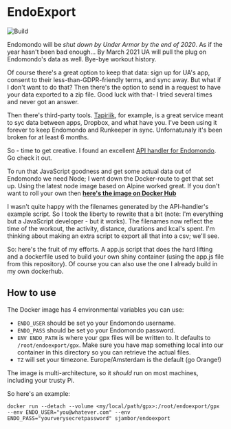 # EndoExport
![Build](https://github.com/svenjambor/endoexport/workflows/Build/badge.svg) 

Endomondo will be *shut down by Under Armor by the end of 2020*. As if the year hasn't been bad enough... By March 2021 UA will pull the plug on Endomondo's data as well. Bye-bye workout history.

Of course there's a great option to keep that data: sign up for UA's app, consent to their less-than-GDPR-friendly terms, and sync away. But what if I don't want to do that? Then there's the option to send in a request to have your data exported to a zip file. Good luck with that- I tried several times and never got an answer.

Then there's third-party tools. [Tapiriik](https://tapiriik.com/), for example, is a great service meant to syc data between apps, Dropbox, and what have you.  I've been using it forever to keep Endomondo and Runkeeper in sync. Unfornatunaly it's been broken for at least 6 months.

So - time to get creative. I found an excellent [API handler for Endomondo](https://github.com/fabulator/endomondo-api-handler). Go check it out. 

To run that JavaScript goodness and get some actual data out of Endomondo we need Node; I went down the Docker-route to get that set up.  Using the latest node image based on Alpine worked great. If you don't want to roll your own then [__here's the image on Docker Hub__](https://hub.docker.com/r/sjambor/endoexport)

I wasn't quite happy with the filenames generated by the API-handler's example script. So I took the liberty to rewrite that a bit (note: I'm everything but a JavaScript developer - but it works). The filenames now reflect the time of the workout, the activity, distance, durations and kcal's spent. I'm thinking about making an extra script to export all that into a csv; we'll see.

So: here's the fruit of my efforts. A app.js script that does the hard lifting and a dockerfile used to build your own shiny container (using the app.js file from this repository). Of course you can also use the one I already build in my own dockerhub.

## How to use
The Docker image has 4 environmental variables you can use:
- `ENDO_USER` should be set yo your Endomondo username.
- `ENDO_PASS` should be set yo your Endomondo password.
- `ENV ENDO_PATH` is where your gpx files will be written to. It defaults to `/root/endoexport/gpx`. Make sure you have map something local into our container in this directory so you can retrieve the actual files.
- `TZ` will set your timezone. Europe/Amsterdam is the default (go Orange!)

The image is multi-architecture, so it *should* run on most machines, including your trusty Pi. 

So here's an example:
```docker
docker run --detach --volume <my/local/path/gpx>:/root/endoexport/gpx --env ENDO_USER="you@whatever.com" --env ENDO_PASS="yourverysecretpassword" sjambor/endoexport
```
